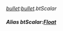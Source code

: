 _[bullet](../../modules/bullet/bullet-module.md):[bullet](../../modules/bullet/bullet-module.md).btScalar_
##### Alias btScalar:[Float](../../modules/wonkey/wonkey-types-float.md)
